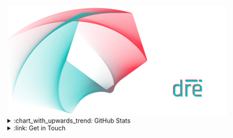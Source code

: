 <!-- Hero Image -->
<img alt="Gabriele Di Remigio's Hero Image" src="./assets/hero-image.png" />
<!---------------->

<!-- Personal Stats -->
<details>
    <summary>:chart_with_upwards_trend: GitHub Stats</summary>
    <br/>
    <img alt="Gabriele Di Remigio's GitHub Stats" src="https://github-readme-stats.vercel.app/api?username=gabrielediremigio&title_color=AE6371&text_color=5D9498&icon_color=AE6371&border_color=5D9498&theme=transparent&border_radius=6&hide=issues&card_width=500&rank_icon=github&show_icons=true&show=prs_merged" />
    <br/>
    <br/>
    <img alt="Gabriele Di Remigio's GitHub Streak" src="https://streak-stats.demolab.com/?user=gabrielediremigio&theme=transparent&border_radius=6&border=5D9498&stroke=5D9498&ring=AE6371&fire=5D9498&currStreakNum=5D9498&sideNums=AE6371&currStreakLabel=5D9498&sideLabels=5D9498&dates=AE6371&card_width=500" />
</details>
<!-------------------->

<!-- Social Section -->
<details>
    <summary>:link: Get in Touch</summary>
    <br/>
    <a href="https://www.linkedin.com/in/gabriele-di-remigio-8548181b0" target="_blank" rel="noopener">
        <img height="32" width="32" alt="linkedin" src="https://cdn.simpleicons.org/linkedin/0A66C2" />
    </a>
    &nbsp;&nbsp;&nbsp;&nbsp;&nbsp;
    <a href="https://twitter.com/itisdire" target="_blank" rel="noopener">
        <img height="32" width="32" alt="x" src="https://cdn.simpleicons.org/x/AE6371" />
    </a>
    &nbsp;&nbsp;&nbsp;&nbsp;&nbsp;
    <a href="https://t.me/itisdire" target="_blank" rel="noopener">
        <img height="32" width="32" alt="telegram" src="https://cdn.simpleicons.org/telegram/26A5E4" />
    </a>
    &nbsp;&nbsp;&nbsp;&nbsp;&nbsp;
    <a href="https://discordapp.com/users/403692882307055618" target="_blank" rel="noopener">
        <img height="32" width="32" alt="discord" src="https://cdn.simpleicons.org/discord/5865F2" />
    </a>
</details>
<!-------------------->
